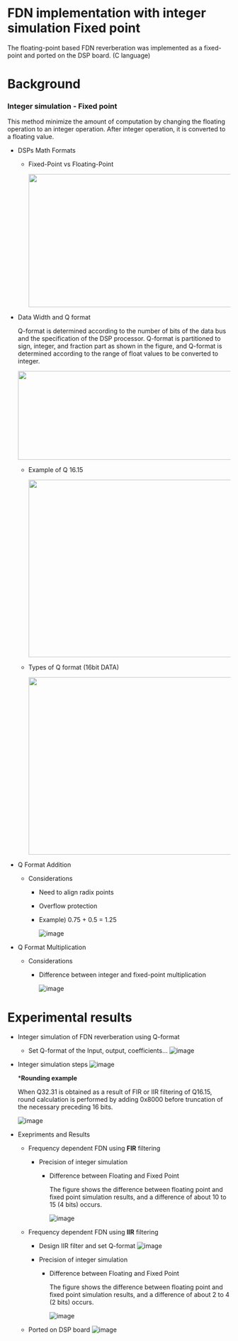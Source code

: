 # FDN implementation with integer simulation Fixed point

The floating-point based FDN reverberation was implemented as a fixed-point and ported on the DSP board. (C language)

# Background

### Integer simulation - Fixed point

This method minimize the amount of computation by changing the floating operation to an integer operation.
After integer operation, it is converted to a floating value.

* DSPs Math Formats 
  * Fixed-Point  vs Floating-Point    
  
    <img src="https://user-images.githubusercontent.com/86009768/138582559-e83cd612-4442-46c0-9ea7-2c4a6f399d3b.png" width="500" height="300">
    
* Data Width and Q format 

  Q-format is determined according to the number of bits of the data bus and the specification of the DSP processor. Q-format is partitioned to sign, integer, and fraction part as shown in the figure, and Q-format is determined according to the range of float values to be converted to integer.
  
  <img src="https://user-images.githubusercontent.com/86009768/138582574-924723a7-9a5a-4c5c-817c-d8773b793891.png" width="550" height="200">
  
  * Example of Q 16.15  
    
     <img src="https://user-images.githubusercontent.com/86009768/138582581-96e5239a-2e17-4608-9005-f3a3c5c62ea0.png" width="700" height="400">
  
  * Types of Q format (16bit DATA)
  
    <img src="https://user-images.githubusercontent.com/86009768/138582596-97001c76-0419-4f10-b95b-022b2724225d.png" width="700" height="400">


* Q Format Addition
  * Considerations
    * Need to align radix points 
    * Overflow protection
    * Example) 0.75 + 0.5 = 1.25
    
      ![image](https://user-images.githubusercontent.com/86009768/138582614-c6057067-c0c5-4c8d-9d5b-c6c3f057b309.png)

* Q Format Multiplication
  * Considerations
    * Difference between integer and fixed-point multiplication
    
      ![image](https://user-images.githubusercontent.com/86009768/138582658-cb6bef15-53cb-4d18-b2b2-867aafb726a9.png)

# Experimental results

* Integer simulation of FDN reverberation using Q-format
  * Set Q-format of the Input, output, coefficients…
    ![image](https://user-images.githubusercontent.com/86009768/138683890-1501c29d-3b5b-46c2-9c68-164607cffc53.png)

* Integer simulation steps
  ![image](https://user-images.githubusercontent.com/86009768/138686439-4cbf02c5-90fc-49ad-a2e1-82f1a6c18cd0.png)
  
  *__Rounding example__
    
    When Q32.31 is obtained as a result of FIR or IIR filtering of Q16.15, round calculation is performed by adding 0x8000 before truncation of the necessary preceding 16 bits.
    
    ![image](https://user-images.githubusercontent.com/86009768/138687701-06e91c68-d3c8-4aad-95a4-11b66c2860ea.png)

* Exepriments and Results
  * Frequency dependent FDN using __FIR__ filtering 
    * Precision of integer simulation
      * Difference between Floating and Fixed Point
       
        The figure shows the difference between floating point and fixed point simulation results, and a difference of about 10 to 15 (4 bits) occurs.

        ![image](https://user-images.githubusercontent.com/86009768/138690984-88f029b1-a9f7-4b4b-988c-df79c20356ea.png)
   
   * Frequency dependent FDN using __IIR__ filtering 
     * Design IIR filter and set Q-format
       ![image](https://user-images.githubusercontent.com/86009768/138691129-c9451ea5-9bba-4808-aac7-55d99307186e.png)
     
     * Precision of integer simulation
       * Difference between Floating and Fixed Point
         
         The figure shows the difference between floating point and fixed point simulation results, and a difference of about 2 to 4 (2 bits) occurs.

         ![image](https://user-images.githubusercontent.com/86009768/138691421-cd28067d-0802-412e-9c11-759467a6a685.png)

  
  * Ported on DSP board
    ![image](https://user-images.githubusercontent.com/86009768/138691676-2f3707f0-24e8-414e-8b20-b4f50a7befbf.png)

